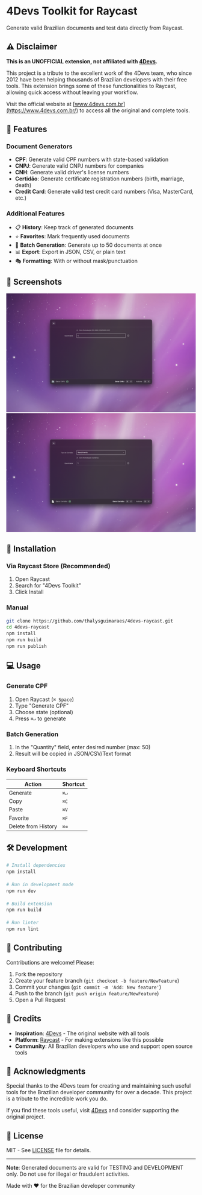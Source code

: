 # 4Devs Toolkit for Raycast

Generate valid Brazilian documents and test data directly from Raycast.

## ⚠️ Disclaimer

**This is an UNOFFICIAL extension, not affiliated with [4Devs](https://www.4devs.com.br/).**

This project is a tribute to the excellent work of the 4Devs team, who since 2012 have been helping thousands of Brazilian developers with their free tools. This extension brings some of these functionalities to Raycast, allowing quick access without leaving your workflow.

Visit the official website at [www.4devs.com.br](https://www.4devs.com.br/) to access all the original and complete tools.

## 🎯 Features

### Document Generators
- **CPF**: Generate valid CPF numbers with state-based validation
- **CNPJ**: Generate valid CNPJ numbers for companies
- **CNH**: Generate valid driver's license numbers
- **Certidão**: Generate certificate registration numbers (birth, marriage, death)
- **Credit Card**: Generate valid test credit card numbers (Visa, MasterCard, etc.)

### Additional Features
- 📋 **History**: Keep track of generated documents
- ⭐ **Favorites**: Mark frequently used documents
- 🔄 **Batch Generation**: Generate up to 50 documents at once
- 📊 **Export**: Export in JSON, CSV, or plain text
- 🎭 **Formatting**: With or without mask/punctuation

## 📸 Screenshots

![4Devs Toolkit Commands](metadata/4devs-1.png)
![CPF Generator](metadata/4devs-2.png)

## 🚀 Installation

### Via Raycast Store (Recommended)
1. Open Raycast
2. Search for "4Devs Toolkit"
3. Click Install

### Manual
```bash
git clone https://github.com/thalysguimaraes/4devs-raycast.git
cd 4devs-raycast
npm install
npm run build
npm run publish
```

## 💻 Usage

### Generate CPF
1. Open Raycast (`⌘ Space`)
2. Type "Generate CPF"
3. Choose state (optional)
4. Press `⌘↵` to generate

### Batch Generation
1. In the "Quantity" field, enter desired number (max: 50)
2. Result will be copied in JSON/CSV/Text format

### Keyboard Shortcuts
| Action | Shortcut |
|--------|----------|
| Generate | `⌘↵` |
| Copy | `⌘C` |
| Paste | `⌘V` |
| Favorite | `⌘F` |
| Delete from History | `⌘⌫` |

## 🛠 Development

```bash
# Install dependencies
npm install

# Run in development mode
npm run dev

# Build extension
npm run build

# Run linter
npm run lint
```

## 🤝 Contributing

Contributions are welcome! Please:

1. Fork the repository
2. Create your feature branch (`git checkout -b feature/NewFeature`)
3. Commit your changes (`git commit -m 'Add: New feature'`)
4. Push to the branch (`git push origin feature/NewFeature`)
5. Open a Pull Request

## 📝 Credits

- **Inspiration**: [4Devs](https://www.4devs.com.br/) - The original website with all tools
- **Platform**: [Raycast](https://raycast.com/) - For making extensions like this possible
- **Community**: All Brazilian developers who use and support open source tools

## 🙏 Acknowledgments

Special thanks to the 4Devs team for creating and maintaining such useful tools for the Brazilian developer community for over a decade. This project is a tribute to the incredible work you do.

If you find these tools useful, visit [4Devs](https://www.4devs.com.br/) and consider supporting the original project.

## 📜 License

MIT - See [LICENSE](LICENSE) file for details.

---

**Note**: Generated documents are valid for TESTING and DEVELOPMENT only. Do not use for illegal or fraudulent activities.

Made with ❤️ for the Brazilian developer community